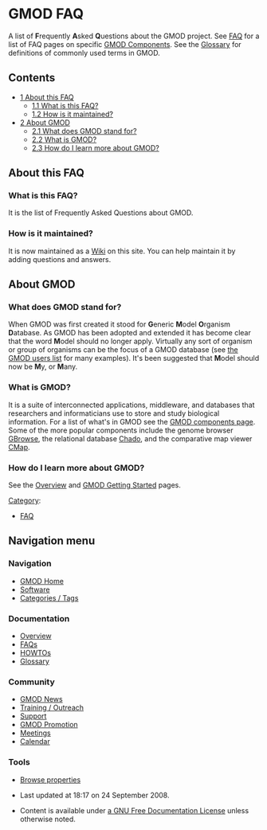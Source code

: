 



<span id="top"></span>




# <span dir="auto">GMOD FAQ</span>









A list of **F**requently **A**sked **Q**uestions about the GMOD project.
See [FAQ](Category%3AFAQ "Category%3AFAQ") for a list of FAQ pages on
specific [GMOD Components](GMOD_Components "GMOD Components"). See the
[Glossary](Glossary "Glossary") for definitions of commonly used terms
in GMOD.

  


## Contents



- [<span class="tocnumber">1</span> <span class="toctext">About this
  FAQ</span>](#About_this_FAQ)
  - [<span class="tocnumber">1.1</span> <span class="toctext">What is
    this FAQ?</span>](#What_is_this_FAQ.3F)
  - [<span class="tocnumber">1.2</span> <span class="toctext">How is it
    maintained?</span>](#How_is_it_maintained.3F)
- [<span class="tocnumber">2</span> <span class="toctext">About
  GMOD</span>](#About_GMOD)
  - [<span class="tocnumber">2.1</span> <span class="toctext">What does
    GMOD stand for?</span>](#What_does_GMOD_stand_for.3F)
  - [<span class="tocnumber">2.2</span> <span class="toctext">What is
    GMOD?</span>](#What_is_GMOD.3F)
  - [<span class="tocnumber">2.3</span> <span class="toctext">How do I
    learn more about GMOD?</span>](#How_do_I_learn_more_about_GMOD.3F)



## <span id="About_this_FAQ" class="mw-headline">About this FAQ</span>

### <span id="What_is_this_FAQ.3F" class="mw-headline">What is this FAQ?</span>

It is the list of Frequently Asked Questions about GMOD.

### <span id="How_is_it_maintained.3F" class="mw-headline">How is it maintained?</span>

It is now maintained as a
<a href="http://en.wikipedia.org/wiki/Wiki" class="extiw"
title="wp:Wiki">Wiki</a> on this site. You can help maintain it by
adding questions and answers.

  

## <span id="About_GMOD" class="mw-headline">About GMOD</span>

### <span id="What_does_GMOD_stand_for.3F" class="mw-headline">What does GMOD stand for?</span>

When GMOD was first created it stood for **G**eneric **M**odel
**O**rganism **D**atabase. As GMOD has been adopted and extended it has
become clear that the word **M**odel should no longer apply. Virtually
any sort of organism or group of organisms can be the focus of a GMOD
database (see [the GMOD users list](GMOD_Users "GMOD Users") for many
examples). It's been suggested that **M**odel should now be **M**y, or
**M**any.

### <span id="What_is_GMOD.3F" class="mw-headline">What is GMOD?</span>

It is a suite of interconnected applications, middleware, and databases
that researchers and informaticians use to store and study biological
information. For a list of what's in GMOD see the [GMOD components
page](GMOD_Components "GMOD Components"). Some of the more popular
components include the genome browser [GBrowse](GBrowse.1 "GBrowse"),
the relational database
[Chado](Chado_-_Getting_Started "Chado - Getting Started"), and the
comparative map viewer [CMap](CMap.1 "CMap").

### <span id="How_do_I_learn_more_about_GMOD.3F" class="mw-headline">How do I learn more about GMOD?</span>

See the [Overview](Overview "Overview") and [GMOD Getting
Started](GMOD_-_Getting_Started "GMOD - Getting Started") pages.




[Category](Special%3ACategories "Special%3ACategories"):

- [FAQ](Category%3AFAQ "Category%3AFAQ")






## Navigation menu









### Navigation



- <span id="n-GMOD-Home">[GMOD Home](Main_Page)</span>
- <span id="n-Software">[Software](GMOD_Components)</span>
- <span id="n-Categories-.2F-Tags">[Categories /
  Tags](Categories)</span>




### Documentation



- <span id="n-Overview">[Overview](Overview)</span>
- <span id="n-FAQs">[FAQs](Category%3AFAQ)</span>
- <span id="n-HOWTOs">[HOWTOs](Category%3AHOWTO)</span>
- <span id="n-Glossary">[Glossary](Glossary)</span>




### Community



- <span id="n-GMOD-News">[GMOD News](GMOD_News)</span>
- <span id="n-Training-.2F-Outreach">[Training /
  Outreach](Training_and_Outreach)</span>
- <span id="n-Support">[Support](Support)</span>
- <span id="n-GMOD-Promotion">[GMOD Promotion](GMOD_Promotion)</span>
- <span id="n-Meetings">[Meetings](Meetings)</span>
- <span id="n-Calendar">[Calendar](Calendar)</span>




### Tools

- <span id="t-smwbrowselink"><a href="Special%253ABrowse/GMOD_FAQ" rel="smw-browse">Browse properties</a></span>



- <span id="footer-info-lastmod">Last updated at 18:17 on 24 September
  2008.</span>
<!-- - <span id="footer-info-viewcount">40,596 page views.</span> -->
- <span id="footer-info-copyright">Content is available under
  <a href="http://www.gnu.org/licenses/fdl-1.3.html" class="external"
  rel="nofollow">a GNU Free Documentation License</a> unless otherwise
  noted.</span>

<!-- -->



<!-- -->




